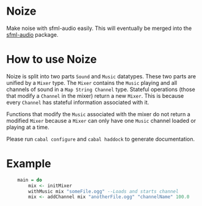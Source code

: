Noize
=====

Make noise with sfml-audio easily.  This will eventually be merged into the [sfml-audio](https://github.com/Smurf/sfml-audio) package.

How to use Noize
=====

Noize is split into two parts `Sound` and `Music` datatypes.  These two parts are unified by a `Mixer` type. The `Mixer` contains the `Music` playing and all channels of sound in a `Map String Channel` type.  Stateful operations (those that modify a `Channel` in the mixer) return a new `Mixer`. This is because every `Channel` has stateful information associated with it.

Functions that modify the `Music` associated with the mixer do not return a modified `Mixer` because a `Mixer` can only have one `Music` channel loaded or playing at a time.

Please run `cabal configure` and `cabal haddock` to generate documentation.

Example
=====

```haskell
    main = do
        mix <- initMixer
        withMusic mix "someFile.ogg" --Loads and starts channel
        mix <- addChannel mix "anotherFile.ogg" "channelName" 100.0
```
